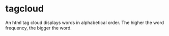 # tagcloud
An html tag cloud displays words in alphabetical order. The higher the word frequency, the bigger the word.
